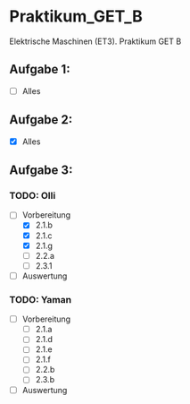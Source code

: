 # Praktikum_GET_B
Elektrische Maschinen (ET3). Praktikum GET B
## Aufgabe 1:
- [ ] Alles
## Aufgabe 2:
- [x] Alles
## Aufgabe 3:
### TODO: Olli
- [ ] Vorbereitung 
    - [X] 2.1.b
    - [X] 2.1.c
    - [X] 2.1.g
    - [ ] 2.2.a
    - [ ] 2.3.1
- [ ] Auswertung 
### TODO: Yaman
- [ ] Vorbereitung 
    - [ ] 2.1.a
    - [ ] 2.1.d
    - [ ] 2.1.e
    - [ ] 2.1.f
    - [ ] 2.2.b
    - [ ] 2.3.b
- [ ] Auswertung 
